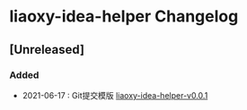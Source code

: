 <!-- Keep a Changelog guide -> https://keepachangelog.com -->

# liaoxy-idea-helper Changelog

## [Unreleased]
### Added
- 2021-06-17 : Git提交模版 [liaoxy-idea-helper-v0.0.1](https://github.com/liaoxiangyun/liaoxy-idea-helper/releases/tag/0.0.1)
